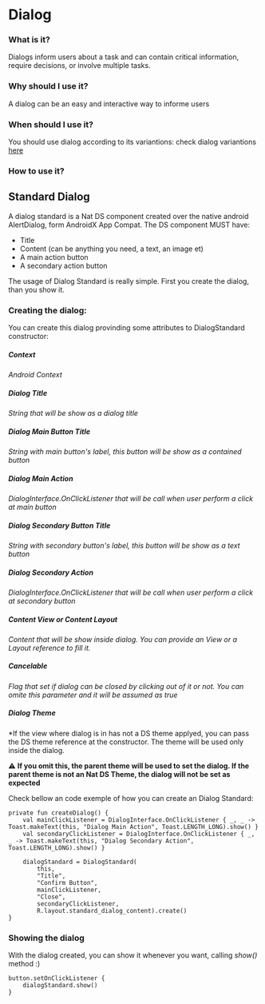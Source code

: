 # Dialog

### What is it?
Dialogs inform users about a task and can contain critical information, require decisions, or involve multiple tasks.

### Why should I use it?
A dialog can be an easy and interactive way to informe users

### When should I use it?
You should use dialog according to its variantions: check dialog variantions [here](https://zeroheight.com/08f80f4e1/p/94868f-dialog/b/993274)

### How to use it?

## Standard Dialog
A dialog standard is a Nat DS component created over the native android AlertDialog, form AndroidX App Compat. The DS component MUST have:
- Title
- Content (can be anything you need, a text, an image et)
- A main action button
- A secondary action button

The usage of Dialog Standard is really simple. First you create the dialog, than you show it.

### Creating the dialog:
You can create this dialog provinding some attributes to DialogStandard constructor:

##### Context
*Android Context*

##### Dialog Title
*String that will be show as a dialog title*

##### Dialog Main Button Title
*String with main button's label, this button will be show as a *contained* button*

##### Dialog Main Action
*DialogInterface.OnClickListener that will be call when user perform a click at main button*

##### Dialog Secondary Button Title
*String with secondary button's label, this button will be show as a *text* button*

##### Dialog Secondary Action
*DialogInterface.OnClickListener that will be call when user perform a click at secondary button*

##### Content View or Content Layout
*Content that will be show inside dialog. You can provide an View or a Layout reference to fill it.*

##### Cancelable
*Flag that set if dialog can be closed by clicking out of it or not. You can omite this parameter and it will be assumed as true*

##### Dialog Theme
*If the view where dialog is in has not a DS theme applyed, you can pass the DS theme reference at the constructor. The theme will be used only inside the dialog. <p>⚠️ **If you omit this, the parent theme will be used to set the dialog. If the parent theme is not an Nat DS Theme, the dialog will not be set as expected**</P>



Check bellow an code exemple of how you can create an Dialog Standard:

```android
private fun createDialog() {
    val mainClickListener = DialogInterface.OnClickListener { _, _ -> Toast.makeText(this, "Dialog Main Action", Toast.LENGTH_LONG).show() }
    val secondaryClickListener = DialogInterface.OnClickListener { _, _ -> Toast.makeText(this, "Dialog Secondary Action", Toast.LENGTH_LONG).show() }

    dialogStandard = DialogStandard(
        this,
        "Title",
        "Confirm Button",
        mainClickListener,
        "Close",
        secondaryClickListener,
        R.layout.standard_dialog_content).create()
}
```
### Showing the dialog

With the dialog created, you can show it whenever you want, calling *show()* method :)

```android
button.setOnClickListener {
    dialogStandard.show()
}
```





